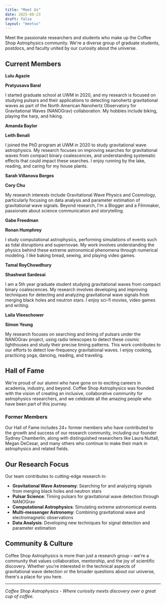 ```yaml
---
title: "Meet Us"
date: 2025-08-23
draft: false
layout: "meetus"
---
```


Meet the passionate researchers and students who make up the Coffee Shop Astrophysics community. We're a diverse group of graduate students, postdocs, and faculty united by our curiosity about the universe.

## Current Members

**Lulu Agazie**

**Pratyusava Baral**

I started graduate school at UWM in 2020, and my research is focused on studying pulsars and their applications to detecting nanohertz gravitational waves as part of the North American Nanohertz Observatory for Gravitational Waves (NANOGrav) collaboration. My hobbies include biking, playing the harp, and hiking.

**Amanda Baylor**

**Leith Benali**

I joined the PhD program at UWM in 2020 to study gravitational wave astrophysics. My research focuses on improving searches for gravitational waves from compact binary coalescences, and understanding systematic effects that could impact these searches. I enjoy running by the lake, reading, and caring for my house plants.

**Sarah Villanova Borges**

**Cory Chu**

My research interests include Gravitational Wave Physics and Cosmology, particularly focusing on data analysis and parameter estimation of gravitational wave signals. Beyond research, I'm a Blogger and a Filmmaker, passionate about science communication and storytelling.

**Gabe Freedman**

**Ronan Humphrey**

I study computational astrophysics, performing simulations of events such as tidal disruptions and supernovae. My work involves understanding the physics behind these extreme astronomical phenomena through numerical modeling. I like baking bread, sewing, and playing video games.

**Tamal RoyChowdhury**

**Shashwat Sardesai**

I am a 5th year graduate student studying gravitational waves from compact binary coalescences. My research involves developing and improving techniques for detecting and analyzing gravitational wave signals from merging black holes and neutron stars. I enjoy sci-fi movies, video games and writing.

**Laila Vleeschower**

**Simon Yeung**

My research focuses on searching and timing of pulsars under the NANOGrav project, using radio telescopes to detect these cosmic lighthouses and study their precise timing patterns. This work contributes to our efforts to detect low-frequency gravitational waves. I enjoy cooking, practicing yoga, dancing, reading, and traveling.

## Hall of Fame

We're proud of our alumni who have gone on to exciting careers in academia, industry, and beyond. Coffee Shop Astrophysics was founded with the vision of creating an inclusive, collaborative community for astrophysics researchers, and we celebrate all the amazing people who have been part of this journey.

### Former Members

Our Hall of Fame includes 24+ former members who have contributed to the growth and success of our research community, including our founder Sydney Chamberlin, along with distinguished researchers like Laura Nuttall, Megan DeCesar, and many others who continue to make their mark in astrophysics and related fields.

## Our Research Focus

Our team contributes to cutting-edge research in:

- **Gravitational Wave Astronomy**: Searching for and analyzing signals from merging black holes and neutron stars
- **Pulsar Science**: Timing pulsars for gravitational wave detection through NANOGrav
- **Computational Astrophysics**: Simulating extreme astronomical events
- **Multi-messenger Astronomy**: Combining gravitational wave and electromagnetic observations
- **Data Analysis**: Developing new techniques for signal detection and parameter estimation

## Community & Culture

Coffee Shop Astrophysics is more than just a research group – we're a community that values collaboration, mentorship, and the joy of scientific discovery. Whether you're interested in the technical aspects of gravitational wave detection or the broader questions about our universe, there's a place for you here.

---

*Coffee Shop Astrophysics - Where curiosity meets discovery over a great cup of coffee.*